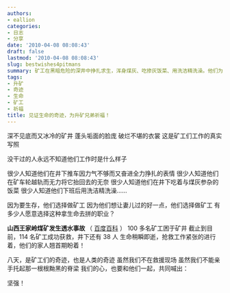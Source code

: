 ```yaml
---
authors:
- eallion
categories:
- 日志
- 分享
date: '2010-04-08 08:08:43'
draft: false
lastmod: '2010-04-08 08:08:43'
slug: bestwishes4pitmans
summary: 矿工在黑暗危险的深井中挣扎求生，浑身煤灰、吃掺灰饭菜、用洗洁精洗澡。他们为养家糊口被迫从事这份玩命的工作，却鲜少被外界了解。山西王家岭矿难中，114人获救创造生命奇迹，仍有38人被困，救援争分夺秒进行。虽无法亲临现场，但人们的心与矿工同在，呼唤着"坚强"。
tags:
- 升矿
- 奇迹
- 生命
- 矿工
- 祈福
title: 见证生命的奇迹，为升矿兄弟祈福！
---
```


深不见底而又冰冷的矿井
 蓬头垢面的脸庞
 破烂不堪的衣裳
 这是矿工们工作的真实写照

没干过的人永远不知道他们工作时是什么样子

 很少人知道他们在井下推车因力气不够而又奋进全力挣扎的表情
 很少人知道他们在矿车轮越轨而无力将它抬回去的无奈
 很少人知道他们在井下吃着与煤灰参杂的饭菜
 很少人知道他们下班后用洗洁精洗澡……

因为要生存，他们选择做矿工
 因为他们想让妻儿过的好一点，他们选择做矿工
 有多少人愿意选择这种拿生命去拼的职业？

<strong > 山西王家岭煤矿发生透水事故 </strong>（ [百度百科](http://baike.baidu.com/view/3415324.htm) ）
 100 多名矿工困于矿井
 截止到目前，114 名矿工成功获救，井下还有 38 人
 生命稍瞬即逝，抢救工作紧张的进行着，他们的家人翘首期盼着！

八天，是矿工们的奇迹，也是人类的奇迹
 虽然我们不在救援现场
 虽然我们不能亲手托起那一根根黝黑的脊梁
 我们的心，也要和他们一起，共同喊出：

坚强！